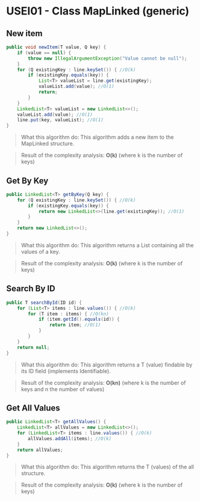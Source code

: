 # USEI01 - Class MapLinked (generic)

## New item

```java
public void newItem(T value, Q key) {
    if (value == null) {
        throw new IllegalArgumentException("Value cannot be null");
    }
    for (Q existingKey : line.keySet()) { //O(k)
        if (existingKey.equals(key)) {
            List<T> valueList = line.get(existingKey);
            valueList.add(value); //O(1)
            return;
        }
    }
    LinkedList<T> valueList = new LinkedList<>();
    valueList.add(value); //O(1)
    line.put(key, valueList); //O(1)
}
```

> What this algorithm do: This algorithm adds a new item to the MapLinked structure.

> Result of the complexity analysis: **O(k)** (where k is the number of keys)

## Get By Key

```java
public LinkedList<T> getByKey(Q key) {
    for (Q existingKey : line.keySet()) { //O(k)
        if (existingKey.equals(key)) {
            return new LinkedList<>(line.get(existingKey)); //O(1)
        }
    }
    return new LinkedList<>();
}
```

> What this algorithm do: This algorithm returns a List containing all the values of a key.

> Result of the complexity analysis: **O(k)** (where k is the number of keys)

## Search By ID

```java
public T searchById(ID id) {
    for (List<T> items : line.values()) { //O(k)
        for (T item : items) { //O(kn)
            if (item.getId().equals(id)) {
                return item; //O(1)
            }
        }
    }
    return null;
}
```

> What this algorithm do: This algorithm returns a T (value) findable by its ID field (implements Identifiable).

> Result of the complexity analysis: **O(kn)** (where k is the number of keys and n the number of values)

## Get All Values

```java
public LinkedList<T> getAllValues() {
    LinkedList<T> allValues = new LinkedList<>();
    for (LinkedList<T> items : line.values()) { //O(k)
        allValues.addAll(items); //O(k)
    }
    return allValues;
}
```

> What this algorithm do: This algorithm returns the T (values) of the all structure.

> Result of the complexity analysis: **O(k)** (where k is the number of keys)
